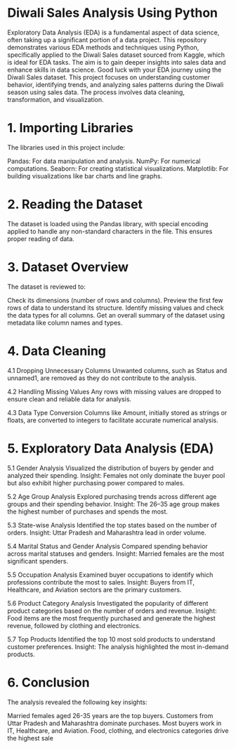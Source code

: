 # Diwali Sales Analysis Using Python

Exploratory Data Analysis (EDA) is a fundamental aspect of data science, often taking up a significant portion of a data project. This repository demonstrates various EDA methods and techniques using Python, specifically applied to the Diwali Sales dataset sourced from Kaggle, which is ideal for EDA tasks. The aim is to gain deeper insights into sales data and enhance skills in data science. Good luck with your EDA journey using the Diwali Sales dataset.
This project focuses on understanding customer behavior, identifying trends, and analyzing sales patterns during the Diwali season using sales data. The process involves data cleaning, transformation, and visualization.

# 1. Importing Libraries
The libraries used in this project include:

Pandas: For data manipulation and analysis.
NumPy: For numerical computations.
Seaborn: For creating statistical visualizations.
Matplotlib: For building visualizations like bar charts and line graphs.

# 2. Reading the Dataset
The dataset is loaded using the Pandas library, with special encoding applied to handle any non-standard characters in the file. This ensures proper reading of data.

# 3. Dataset Overview
The dataset is reviewed to:

Check its dimensions (number of rows and columns).
Preview the first few rows of data to understand its structure.
Identify missing values and check the data types for all columns.
Get an overall summary of the dataset using metadata like column names and types.

# 4. Data Cleaning
4.1 Dropping Unnecessary Columns
Unwanted columns, such as Status and unnamed1, are removed as they do not contribute to the analysis.

4.2 Handling Missing Values
Any rows with missing values are dropped to ensure clean and reliable data for analysis.

4.3 Data Type Conversion
Columns like Amount, initially stored as strings or floats, are converted to integers to facilitate accurate numerical analysis.

# 5. Exploratory Data Analysis (EDA)
5.1 Gender Analysis
Visualized the distribution of buyers by gender and analyzed their spending.
Insight: Females not only dominate the buyer pool but also exhibit higher purchasing power compared to males.

5.2 Age Group Analysis
Explored purchasing trends across different age groups and their spending behavior.
Insight: The 26–35 age group makes the highest number of purchases and spends the most.

5.3 State-wise Analysis
Identified the top states based on the number of orders.
Insight: Uttar Pradesh and Maharashtra lead in order volume.

5.4 Marital Status and Gender Analysis
Compared spending behavior across marital statuses and genders.
Insight: Married females are the most significant spenders.

5.5 Occupation Analysis
Examined buyer occupations to identify which professions contribute the most to sales.
Insight: Buyers from IT, Healthcare, and Aviation sectors are the primary customers.

5.6 Product Category Analysis
Investigated the popularity of different product categories based on the number of orders and revenue.
Insight: Food items are the most frequently purchased and generate the highest revenue, followed by clothing and electronics.

5.7 Top Products
Identified the top 10 most sold products to understand customer preferences.
Insight: The analysis highlighted the most in-demand products.

# 6. Conclusion
The analysis revealed the following key insights:

Married females aged 26-35 years are the top buyers.
Customers from Uttar Pradesh and Maharashtra dominate purchases.
Most buyers work in IT, Healthcare, and Aviation.
Food, clothing, and electronics categories drive the highest sale
